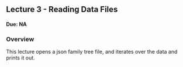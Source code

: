 ## Lecture 3 - Reading Data Files

#### Due: NA

### Overview

This lecture opens a json family tree file, and iterates over the data and prints it out.
